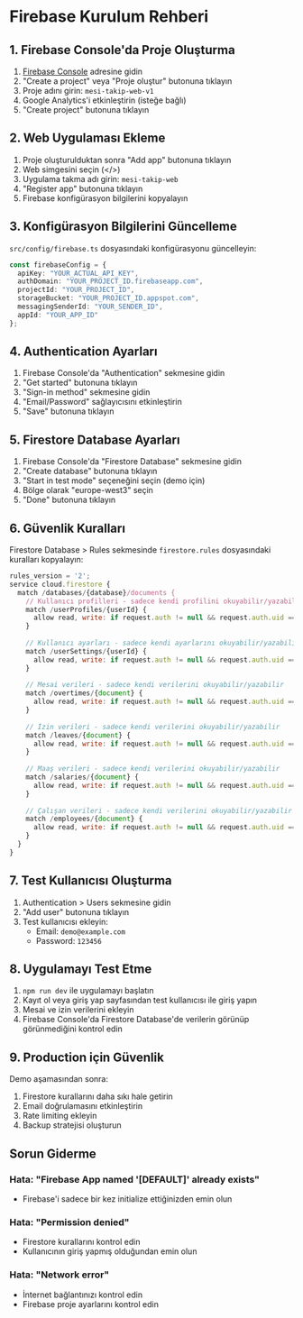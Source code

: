 # Firebase Kurulum Rehberi

## 1. Firebase Console'da Proje Oluşturma

1. [Firebase Console](https://console.firebase.google.com/) adresine gidin
2. "Create a project" veya "Proje oluştur" butonuna tıklayın
3. Proje adını girin: `mesi-takip-web-v1`
4. Google Analytics'i etkinleştirin (isteğe bağlı)
5. "Create project" butonuna tıklayın

## 2. Web Uygulaması Ekleme

1. Proje oluşturulduktan sonra "Add app" butonuna tıklayın
2. Web simgesini seçin (</>)
3. Uygulama takma adı girin: `mesi-takip-web`
4. "Register app" butonuna tıklayın
5. Firebase konfigürasyon bilgilerini kopyalayın

## 3. Konfigürasyon Bilgilerini Güncelleme

`src/config/firebase.ts` dosyasındaki konfigürasyonu güncelleyin:

```typescript
const firebaseConfig = {
  apiKey: "YOUR_ACTUAL_API_KEY",
  authDomain: "YOUR_PROJECT_ID.firebaseapp.com",
  projectId: "YOUR_PROJECT_ID",
  storageBucket: "YOUR_PROJECT_ID.appspot.com",
  messagingSenderId: "YOUR_SENDER_ID",
  appId: "YOUR_APP_ID"
};
```

## 4. Authentication Ayarları

1. Firebase Console'da "Authentication" sekmesine gidin
2. "Get started" butonuna tıklayın
3. "Sign-in method" sekmesine gidin
4. "Email/Password" sağlayıcısını etkinleştirin
5. "Save" butonuna tıklayın

## 5. Firestore Database Ayarları

1. Firebase Console'da "Firestore Database" sekmesine gidin
2. "Create database" butonuna tıklayın
3. "Start in test mode" seçeneğini seçin (demo için)
4. Bölge olarak "europe-west3" seçin
5. "Done" butonuna tıklayın

## 6. Güvenlik Kuralları

Firestore Database > Rules sekmesinde `firestore.rules` dosyasındaki kuralları kopyalayın:

```javascript
rules_version = '2';
service cloud.firestore {
  match /databases/{database}/documents {
    // Kullanıcı profilleri - sadece kendi profilini okuyabilir/yazabilir
    match /userProfiles/{userId} {
      allow read, write: if request.auth != null && request.auth.uid == userId;
    }
    
    // Kullanıcı ayarları - sadece kendi ayarlarını okuyabilir/yazabilir
    match /userSettings/{userId} {
      allow read, write: if request.auth != null && request.auth.uid == userId;
    }
    
    // Mesai verileri - sadece kendi verilerini okuyabilir/yazabilir
    match /overtimes/{document} {
      allow read, write: if request.auth != null && request.auth.uid == resource.data.userId;
    }
    
    // İzin verileri - sadece kendi verilerini okuyabilir/yazabilir
    match /leaves/{document} {
      allow read, write: if request.auth != null && request.auth.uid == resource.data.userId;
    }
    
    // Maaş verileri - sadece kendi verilerini okuyabilir/yazabilir
    match /salaries/{document} {
      allow read, write: if request.auth != null && request.auth.uid == resource.data.userId;
    }
    
    // Çalışan verileri - sadece kendi verilerini okuyabilir/yazabilir
    match /employees/{document} {
      allow read, write: if request.auth != null && request.auth.uid == resource.data.userId;
    }
  }
}
```

## 7. Test Kullanıcısı Oluşturma

1. Authentication > Users sekmesine gidin
2. "Add user" butonuna tıklayın
3. Test kullanıcısı ekleyin:
   - Email: `demo@example.com`
   - Password: `123456`

## 8. Uygulamayı Test Etme

1. `npm run dev` ile uygulamayı başlatın
2. Kayıt ol veya giriş yap sayfasından test kullanıcısı ile giriş yapın
3. Mesai ve izin verilerini ekleyin
4. Firebase Console'da Firestore Database'de verilerin görünüp görünmediğini kontrol edin

## 9. Production için Güvenlik

Demo aşamasından sonra:
1. Firestore kurallarını daha sıkı hale getirin
2. Email doğrulamasını etkinleştirin
3. Rate limiting ekleyin
4. Backup stratejisi oluşturun

## Sorun Giderme

### Hata: "Firebase App named '[DEFAULT]' already exists"
- Firebase'i sadece bir kez initialize ettiğinizden emin olun

### Hata: "Permission denied"
- Firestore kurallarını kontrol edin
- Kullanıcının giriş yapmış olduğundan emin olun

### Hata: "Network error"
- İnternet bağlantınızı kontrol edin
- Firebase proje ayarlarını kontrol edin 
